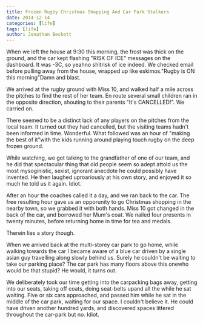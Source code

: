 ```yaml
---
title: Frozen Rugby Christmas Shopping And Car Park Stalkers
date: 2014-12-14
categories: [life]
tags: [life]
author: Jonathan Beckett
---
```


When we left the house at 9:30 this morning, the frost was thick on the ground, and the car kept flashing "RISK OF ICE" messages on the dashboard. It was -3C, so yeahno shitrisk of ice indeed. We checked email before pulling away from the house, wrapped up like eskimos."Rugby is ON this morning"Damn and blast.

We arrived at the rugby ground with Miss 10, and walked half a mile across the pitches to find the rest of her team. En route several small children ran in the opposite direction, shouting to their parents "It's CANCELLED!". We carried on.

There seemed to be a distinct lack of any players on the pitches from the local team. It turned out they had cancelled, but the visiting teams hadn't been informed in time. Wonderful. What followed was an hour of "making the best of it"with the kids running around playing touch rugby on the deep frozen ground.

While watching, we got talking to the grandfather of one of our team, and he did that spectacular thing that old people seem so adept attold us the most mysoginistic, sexist, ignorant anecdote he could possibly have invented. He then laughed uproariously at his own story, and enjoyed it so much he told us it again. Idiot.

After an hour the coaches called it a day, and we ran back to the car. The free resulting hour gave us an opporunity to go Christmas shopping in the nearby town, so we grabbed it with both hands. Miss 10 got changed in the back of the car, and borrowed her Mum's coat. We nailed four presents in twenty minutes, before returning home in time for tea and medals.

Therein lies a story though.

When we arrived back at the multi-storey car park to go home, while walking towards the car I became aware of a blue car driven by a single asian guy travelling along slowly behind us. Surely he couldn't be waiting to take our parking place? The car park has many floors above this onewho would be that stupid? He would, it turns out.

We deliberately took our time getting into the carpacking bags away, getting into our seats, taking off coats, doing seat-belts upand all the while he sat waiting. Five or six cars approached, and passed him while he sat in the middle of the car park, waiting for our space. I couldn't believe it. He could have driven another hundred yards, and discovered spaces littered throughout the car-park but no. Idiot.